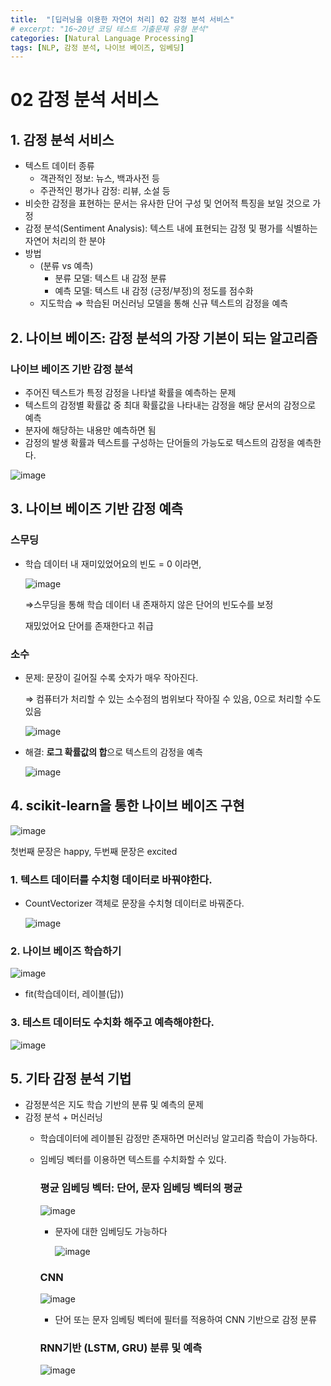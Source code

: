 ```yaml
---
title:  "[딥러닝을 이용한 자연어 처리] 02 감정 분석 서비스"
# excerpt: "16~20년 코딩 테스트 기출문제 유형 분석"
categories: [Natural Language Processing]
tags: [NLP, 감정 분석, 나이브 베이즈, 임베딩]
---
```

# 02 감정 분석 서비스

## 1. 감정 분석 서비스

- 텍스트 데이터 종류
    - 객관적인 정보: 뉴스, 백과사전 등
    - 주관적인 평가나 감정: 리뷰, 소설 등
- 비슷한 감정을 표현하는 문서는 유사한 단어 구성 및 언어적 특징을 보일 것으로 가정
- 감정 분석(Sentiment Analysis): 텍스트 내에 표현되는 감정 및 평가를 식별하는 자연어 처리의 한 분야
- 방법
    - (분류 vs 예측)
        - 분류 모델: 텍스트 내 감정 분류
        - 예측 모델: 텍스트 내 감정 (긍정/부정)의 정도를 점수화
    - 지도학습 ⇒ 학습된 머신러닝 모델을 통해 신규 텍스트의 감정을 예측

## 2. 나이브 베이즈: 감정 분석의 가장 기본이 되는 알고리즘

### 나이브 베이즈 기반 감정 분석

- 주어진 텍스트가 특정 감정을 나타낼 확률을 예측하는 문제
- 텍스트의 감정별 확률값 중 최대 확률값을 나타내는 감정을 해당 문서의 감정으로 예측
- 분자에 해당하는 내용만 예측하면 됨
- 감정의 발생 확률과 텍스트를 구성하는 단어들의 가능도로 텍스트의 감정을 예측한다.

![image](https://user-images.githubusercontent.com/89712324/215529369-0375205e-5d09-4c4d-a59f-9b305cab1e09.png)

## 3. 나이브 베이즈 기반 감정 예측

### 스무딩

- 학습 데이터 내 재미있었어요의 빈도 = 0 이라면,
    
    ![image](https://user-images.githubusercontent.com/89712324/215529446-a139fb82-680d-4bdc-a46c-7c5b1c94d0e2.png)
    
    ⇒스무딩을 통해 학습 데이터 내 존재하지 않은 단어의 빈도수를 보정
    
    재밌었어요 단어를 존재한다고 취급
    

### 소수

- 문제: 문장이 길어질 수록 숫자가 매우 작아진다.
    
    ⇒ 컴퓨터가 처리할 수 있는 소수점의 범위보다 작아질 수 있음, 0으로 처리할 수도 있음
    
    ![image](https://user-images.githubusercontent.com/89712324/215529511-0dc0da8d-1785-436c-973e-06d20e24ac05.png)
    
- 해결: **로그 확률값의 합**으로 텍스트의 감정을 예측
    
    ![image](https://user-images.githubusercontent.com/89712324/215529560-66f408cf-b2d5-4001-a486-adb38be140b9.png)
    

## 4. scikit-learn을 통한 나이브 베이즈 구현

![image](https://user-images.githubusercontent.com/89712324/215529606-bcd8c264-16d7-47d4-8a03-f956bd7c5b22.png)

첫번째 문장은 happy, 두번째 문장은 excited

### 1. 텍스트 데이터를 수치형 데이터로 바꿔야한다.

- CountVectorizer 객체로 문장을 수치형 데이터로 바꿔준다.
    
    ![image](https://user-images.githubusercontent.com/89712324/215529649-ce59bff6-0409-4772-8da9-c8ed3aaacec1.png)
    

### 2. 나이브 베이즈 학습하기

![image](https://user-images.githubusercontent.com/89712324/215529852-a4019392-e521-4912-b08e-1b94768639a0.png)

- fit(학습데이터, 레이블(답))

### 3. 테스트 데이터도 수치화 해주고 예측해야한다.

![image](https://user-images.githubusercontent.com/89712324/215529978-80fd4f08-7d9e-467a-9dc8-3b5010e442a7.png)

## 5. 기타 감정 분석 기법

- 감정분석은 지도 학습 기반의 분류 및 예측의 문제
- 감정 분석 + 머신러닝
    - 학습데이터에 레이블된 감정만 존재하면 머신러닝 알고리즘 학습이 가능하다.
    - 임베딩 벡터를 이용하면 텍스트를 수치화할 수 있다.
        
        ### 평균 임베딩 벡터: 단어, 문자 임베딩 벡터의 평균
        
        ![image](https://user-images.githubusercontent.com/89712324/215530063-48d37c4a-cb56-4fee-a778-5d860c9f8f91.png)
        
        - 문자에 대한 임베딩도 가능하다
            
            ![image](https://user-images.githubusercontent.com/89712324/215530124-bf340520-8809-4da5-bbaf-af4db68c5885.png)
            
        
        ### CNN
        
        ![image](https://user-images.githubusercontent.com/89712324/215530176-450c8a24-f6ba-4ae4-ace5-f1ef0fab3b14.png)
        
        - 단어 또는 문자 임베팅 벡터에 필터를 적용하여 CNN 기반으로 감정 분류
        
        ### RNN기반 (LSTM, GRU) 분류 및 예측
        ![image](https://user-images.githubusercontent.com/89712324/215530259-25461b2d-96c3-461a-b579-a39387e7f0f0.png)